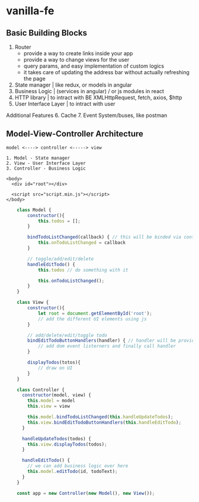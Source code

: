 # vanilla-fe


## Basic Building Blocks
1. Router
    - provide a way to create links inside your app
    - provide a way to change views for the user
    - query params, and easy implementation of custom logics
    - it takes care of updating the address bar without actually refreshing the page
2. State manager | like redux, or models in angular
3. Business Logic | (services in angular) / or js modules in react
4. HTTP library | to intract with BE
    XMLHttpRequest, fetch, axios, $http
5. User Interface Layer | to intract with user

Additional Features
6. Cache
7. Event System/buses, like postman


## Model-View-Controller Architecture
    model <----> controller <-----> view

    1. Model - State manager
    2. View - User Interface Layer
    3. Controller - Business Logic

    <body>
      <div id="root"></div>

      <script src="script.min.js"></script>
    </body>

```js
    class Model {
        constructor(){ 
            this.todos = [];
        }

        bindTodoListChanged(callback) { // this will be binded via controller
            this.onTodoListChanged = callback
        }

        // toggle/add/edit/delete
        handleEditTodo() {
            this.todos // do something with it

            this.onTodoListChanged();
        }
    }

    class View {
        constructor(){ 
            let root = document.getElementById('root');
            // add the different UI elements using js
        }

        // add/delete/edit/toggle todo
        bindEditTodoButtonHandlers(handler) { // handler will be provided by controller
            // add dom event listerners and finally call handler
        }

        displayTodos(totos){
            // draw on UI
        }
    }

    class Controller {
      constructor(model, view) {
        this.model = model
        this.view = view

        this.model.bindTodoListChanged(this.handleUpdateTodos);
        this.view.bindEditTodoButtonHandlers(this.handleEditTodo);
      }

      handleUpdateTodos(todos) {
        this.view.displayTodos(todos);
      }

      handleEditTodo() {
        // we can add business logic over here
        this.model.editTodo(id, todoText);
      }
    }

    const app = new Controller(new Model(), new View());
```